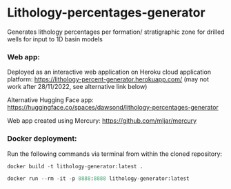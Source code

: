 # Lithology-percentages-generator
Generates lithology percentages per formation/ stratigraphic zone for drilled wells for input to 1D basin models

### Web app:

Deployed as an interactive web application on Heroku cloud application platform: https://lithology-percent-generator.herokuapp.com/ (may not work after 28/11/2022, see alternative link below)

Alternative Hugging Face app: https://huggingface.co/spaces/dawsond/lithology-percentages-generator

Web app created using Mercury: https://github.com/mljar/mercury

### Docker deployment:

Run the following commands via terminal from within the cloned repository:

```python
docker build -t lithology-generator:latest .
```

```python
docker run --rm -it -p 8888:8888 lithology-generator:latest
```
